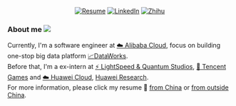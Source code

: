 <p align="center">
<!-- 	<a href="https://fuujiro.github.io/"><img src="https://img.shields.io/badge/Blog-60k%20pageviews-yellow" alt="Blog"></a> -->
	<a href="https://github.com/fuujiro/myResume/blob/main/ZiyangFeng_en_US-zh_CN.pdf"><img src="https://img.shields.io/badge/Resume-jarryfeng-orange" alt="Resume"></a>
<!-- 	<a href="https://twitter.com/fuujirooo"><img src="https://img.shields.io/twitter/follow/fuujiro.svg?style=social" alt="Twitter"></a> -->
	<a href="https://www.linkedin.com/in/%E5%AD%90%E6%89%AC-%E5%86%AF-4b4339156/"><img src="https://img.shields.io/badge/LinkedIn-Ziyang Feng-blue" alt="LinkedIn"></a>
	<a href="https://www.zhihu.com/people/fuujiro"><img src="https://img.shields.io/badge/%E7%9F%A5%E4%B9%8E-fuujiro-blueviolet" alt="Zhihu"></a>
        <!--
	<a href="http://gaocegege.com/resume/cn/"><img src="https://img.shields.io/badge/%E7%AE%80%E5%8E%86-%E4%B8%AD%E6%96%87-blue.svg" alt="Resume in Chinese"></a>
        -->
</p>


### About me  ![](https://komarev.com/ghpvc/?username=fuujiro&color=43CD80&label=🐸+VIEWS)


Currently, I'm a software engineer at [☁️&nbsp;Alibaba Cloud](https://cn.aliyun.com/), focus on building one-stop big data platform [📈DataWorks](https://www.aliyun.com/product/bigdata/ide).<br> 
Before that, I'm a ex-intern at [⚡&nbsp;LightSpeed & Quantum Studios](https://guangzi.qq.com/), [🐧&nbsp;Tencent Games](https://game.qq.com/) and [☁️&nbsp;Huawei Cloud](https://www.huaweicloud.com/), [Huawei Research](https://www.huawei.com/cn/corporate-information). <br> 
For more information, please click my resume 📄&nbsp;[from China](https://www.jianguoyun.com/p/DQ38w8AQ4sCLCRjEzLEE) or [from outside China](https://www.dropbox.com/s/c64zds123nmwtp7/Jarry-en_US-zh_CN.pdf?dl=0).  



<!-- ![Metrics](https://github.com/fuujiro/fuujiro/blob/master/github-metrics.svg)
 -->

<!--
<p align="center">
<img src="https://github-readme-stats.vercel.app/api/top-langs/?username=fuujiro&layout=compact&theme=merko" width="250">
</p>

<!--
**gaocegege/gaocegege** is a ✨ _special_ ✨ repository because its `README.md` (this file) appears on your GitHub profile.

Here are some ideas to get you started:

- 🔭 I’m currently working on ...
- 🌱 I’m currently learning ...
- 👯 I’m looking to collaborate on ...
- 🤔 I’m looking for help with ...
- 💬 Ask me about ...
- 📫 How to reach me: ...
- 😄 Pronouns: ...
- ⚡ Fun fact: ...
-->

